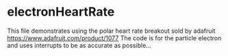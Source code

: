 # electronHeartRate
This file demonstrates using the polar heart rate breakout sold by adafruit https://www.adafruit.com/product/1077
The code is for the particle electron and uses interrupts to be as accurate as possible... 

